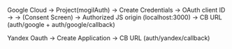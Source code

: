 Google Cloud -> Project(mogilAuth) -> Create Credentials -> OAuth client ID ->
-> (Consent Screen) -> Authorized JS origin (localhost:3000) -> CB URL (auth/google + auth/google/callback)

Yandex Oauth -> Create Application -> CB URL (auth/yandex/callback)
